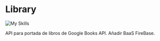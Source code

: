 # Library

![My Skills](https://skillicons.dev/icons?i=js,html,css,tailwind)

API para portada de libros de Google Books API.
Añadir BaaS FireBase.
